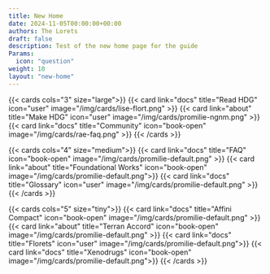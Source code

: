 ```yaml
---
title: New Home
date: 2024-11-05T00:00:00+00:00
authors: The Lorets
draft: false
description: Test of the new home page for the guide
Params:
  icon: "question"
weight: 10
layout: "new-home"
---
```

{{< cards cols="3" size="large">}}
  {{< card link="docs" title="Read HDG" icon="user" image="/img/cards/lise-flort.png"  >}}
  {{< card link="about" title="Make HDG" icon="user" image="/img/cards/promilie-ngnm.png" >}}
  {{< card link="docs" title="Community" icon="book-open" image="/img/cards/rae-faq.png" >}}
{{< /cards >}}

{{< cards cols="4" size="medium">}}
  {{< card link="docs" title="FAQ" icon="book-open" image="/img/cards/promilie-default.png" >}}
  {{< card link="about" title="Foundational Works" icon="book-open" image="/img/cards/promilie-default.png">}}
  {{< card link="docs" title="Glossary" icon="user" image="/img/cards/promilie-default.png" >}}
{{< /cards >}}

{{< cards cols="5" size="tiny">}}
  {{< card link="docs" title="Affini Compact" icon="book-open" image="/img/cards/promilie-default.png"  >}}
  {{< card link="about" title="Terran Accord" icon="book-open" image="/img/cards/promilie-default.png" >}}
  {{< card link="docs" title="Florets" icon="user" image="/img/cards/promilie-default.png">}}
  {{< card link="docs" title="Xenodrugs" icon="book-open" image="/img/cards/promilie-default.png">}}
{{< /cards >}}